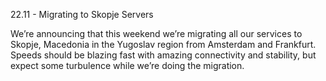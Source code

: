 22.11 - Migrating to Skopje Servers

We’re announcing that this weekend we’re migrating all our services to Skopje, Macedonia in the Yugoslav region from Amsterdam and Frankfurt. Speeds should be blazing fast with amazing connectivity and stability, but expect some turbulence while we’re doing the migration.